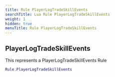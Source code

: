 ```yaml
---
title: Rule PlayerLogTradeSkillEvents
searchTitle: Lua Rule PlayerLogTradeSkillEvents
weight: 1
hidden: true
menuTitle: Rule PlayerLogTradeSkillEvents
---
```

## PlayerLogTradeSkillEvents

This represents a PlayerLogTradeSkillEvents Rule
```lua
Rule.PlayerLogTradeSkillEvents
```